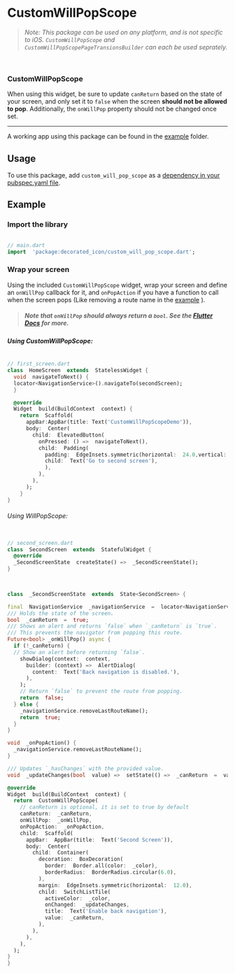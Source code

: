 
# CustomWillPopScope

  

>  _Note: This package can be used on any platform, and is not specific to iOS. `CustomWillPopScope` and `CustomWillPopScopePageTransionsBuilder` can each be used seprately._

  

<br/>

  

### CustomWillPopScope

  

When using this widget, be sure to update `canReturn` based on the state of your screen, and only set it to `false` when the screen **should not be allowed to pop**. Additionally, the `onWillPop` property should not be changed once set.

  

-------

  

A working app using this package can be found in the [example](example/lib/main.dart) folder.

  

## Usage

  

To use this package, add `custom_will_pop_scope` as a [dependency in your pubspec.yaml file](https://flutter.io/using-packages/).

  
  

## Example

### Import the library

  

``` dart

// main.dart
import  'package:decorated_icon/custom_will_pop_scope.dart';

```

### Wrap your screen

Using the included `CustomWillPopScope` widget, wrap your screen and define an `onWillPop` callback for it, and `onPopAction` if you have a function to call when the screen pops (Like removing a route name in the [example](example/lib/main.dart) ).

>  ##### Note that `onWillPop` should always return a `bool`. See the [Flutter Docs](https://api.flutter.dev/flutter/widgets/WillPopScope-class.html) for more.

  

##### Using CustomWillPopScope:
```dart

// first_screen.dart
class  HomeScreen  extends  StatelessWidget {
  void  navigateToNext() {
  locator<NavigationService>().navigateTo(secondScreen);
  }

  @override
  Widget  build(BuildContext  context) {
    return  Scaffold(
      appBar:AppBar(title: Text('CustomWillPopScopeDemo')),
      body:  Center(
        child:  ElevatedButton(
          onPressed: () =>  navigateToNext(),	
          child:  Padding(
            padding:  EdgeInsets.symmetric(horizontal:  24.0,vertical:  12.0),
            child:  Text('Go to second screen'),
            ),
          ),
        ),
      );
    }
}
```

  
###### Using WillPopScope:

```dart

// second_screen.dart
class  SecondScreen  extends  StatefulWidget {
  @override
  _SecondScreenState  createState() =>  _SecondScreenState();
}

  

class  _SecondScreenState  extends  State<SecondScreen> {

final  NavigationService  _navigationService  =  locator<NavigationService>();
/// Holds the state of the screen.
bool  _canReturn  =  true;
/// Shows an alert and returns `false` when `_canReturn` is `true`.
/// This prevents the navigator from popping this route.
Future<bool> _onWillPop() async {
  if (!_canReturn) {
  // Show an alert before returning `false`.
    showDialog(context:  context,
      builder: (context) =>  AlertDialog(
        content:  Text('Back navigation is disabled.'),
      ),
    );
    // Return `false` to prevent the route from popping.
    return  false;
  } else {
    _navigationService.removeLastRouteName();
    return  true;
  }
}

void  _onPopAction() {
  _navigationService.removeLastRouteName();
}

/// Updates `_hasChanges` with the provided value.
void  _updateChanges(bool  value) =>  setState(() =>  _canReturn  =  value);

@override
Widget  build(BuildContext  context) {
  return  CustomWillPopScope(
    // canReturn is optional, it is set to true by default
    canReturn:  _canReturn,
    onWillPop:  _onWillPop,
    onPopAction:  _onPopAction,
    child:  Scaffold(
      appBar:  AppBar(title:  Text('Second Screen')),
      body:  Center(
        child:  Container(
          decoration:  BoxDecoration(
            border:  Border.all(color:  _color),
            borderRadius:  BorderRadius.circular(6.0),
          ),
          margin:  EdgeInsets.symmetric(horizontal:  12.0),
          child:  SwitchListTile(
            activeColor:  _color,
            onChanged:  _updateChanges,
            title:  Text('Enable back navigation'),
            value:  _canReturn,
          ),
        ),
      ),
    ),
  );
}
}
```

  

